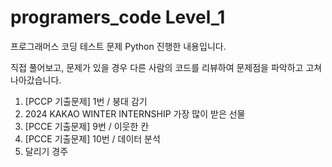 # programers_code Level_1

프로그래머스 코딩 테스트 문제 Python 진행한 내용입니다. 

직접 풀어보고, 문제가 있을 경우 다른 사람의 코드를 리뷰하여 문제점을 파악하고 고쳐나아갔습니다.
 

1. [PCCP 기출문제] 1번 / 붕대 감기
2. 2024 KAKAO WINTER INTERNSHIP 가장 많이 받은 선물
3. [PCCE 기출문제] 9번 / 이웃한 칸
4. [PCCE 기출문제] 10번 / 데이터 분석
5. 달리기 경주

